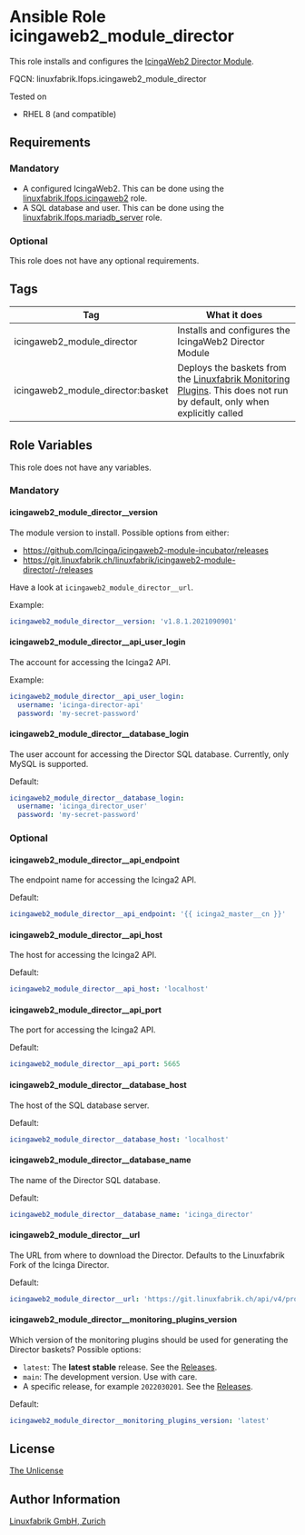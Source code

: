 # Ansible Role icingaweb2_module_director

This role installs and configures the [IcingaWeb2 Director Module](https://icinga.com/docs/icinga-director/latest/doc/01-Introduction/).

FQCN: linuxfabrik.lfops.icingaweb2_module_director

Tested on

* RHEL 8 (and compatible)


## Requirements

### Mandatory

* A configured IcingaWeb2. This can be done using the [linuxfabrik.lfops.icingaweb2](https://github.com/linuxfabrik/lfops/tree/main/roles/icingaweb2) role.
* A SQL database and user. This can be done using the [linuxfabrik.lfops.mariadb_server](https://github.com/linuxfabrik/lfops/tree/main/roles/mariadb_server) role.


### Optional

This role does not have any optional requirements.


## Tags

| Tag                               | What it does                                                                                                                                                                |
| ---                               | ------------                                                                                                                                                                |
| icingaweb2_module_director        | Installs and configures the IcingaWeb2 Director Module                                                                                                                      |
| icingaweb2_module_director:basket | Deploys the baskets from the [Linuxfabrik Monitoring Plugins](https://github.com/Linuxfabrik/monitoring-plugins). This does not run by default, only when explicitly called |


## Role Variables

This role does not have any variables.

### Mandatory

#### icingaweb2_module_director__version

The module version to install. Possible options from either:

* https://github.com/Icinga/icingaweb2-module-incubator/releases
* https://git.linuxfabrik.ch/linuxfabrik/icingaweb2-module-director/-/releases

Have a look at `icingaweb2_module_director__url`.

Example:
```yaml
icingaweb2_module_director__version: 'v1.8.1.2021090901'
```


#### icingaweb2_module_director__api_user_login

The account for accessing the Icinga2 API.

Example:
```yaml
icingaweb2_module_director__api_user_login:
  username: 'icinga-director-api'
  password: 'my-secret-password'
```


#### icingaweb2_module_director__database_login

The user account for accessing the Director SQL database. Currently, only MySQL is supported.

Default:
```yaml
icingaweb2_module_director__database_login:
  username: 'icinga_director_user'
  password: 'my-secret-password'
```


### Optional

#### icingaweb2_module_director__api_endpoint

The endpoint name for accessing the Icinga2 API.

Default:
```yaml
icingaweb2_module_director__api_endpoint: '{{ icinga2_master__cn }}'
```


#### icingaweb2_module_director__api_host

The host for accessing the Icinga2 API.

Default:
```yaml
icingaweb2_module_director__api_host: 'localhost'
```


#### icingaweb2_module_director__api_port

The port for accessing the Icinga2 API.

Default:
```yaml
icingaweb2_module_director__api_port: 5665
```


#### icingaweb2_module_director__database_host

The host of the SQL database server.

Default:
```yaml
icingaweb2_module_director__database_host: 'localhost'
```


#### icingaweb2_module_director__database_name

The name of the Director SQL database.

Default:
```yaml
icingaweb2_module_director__database_name: 'icinga_director'
```


#### icingaweb2_module_director__url

The URL from where to download the Director. Defaults to the Linuxfabrik Fork of the Icinga Director.

Default:
```yaml
icingaweb2_module_director__url: 'https://git.linuxfabrik.ch/api/v4/projects/133/repository/archive?sha={{ icingaweb2_module_director__version }}'
```


#### icingaweb2_module_director__monitoring_plugins_version

Which version of the monitoring plugins should be used for generating the Director baskets? Possible options:

* `latest`: The **latest stable** release. See the [Releases](https://github.com/Linuxfabrik/monitoring-plugins/releases).
* `main`: The development version. Use with care.
* A specific release, for example `2022030201`. See the [Releases](https://github.com/Linuxfabrik/monitoring-plugins/releases).

Default:
```yaml
icingaweb2_module_director__monitoring_plugins_version: 'latest'
```


## License

[The Unlicense](https://unlicense.org/)


## Author Information

[Linuxfabrik GmbH, Zurich](https://www.linuxfabrik.ch)

